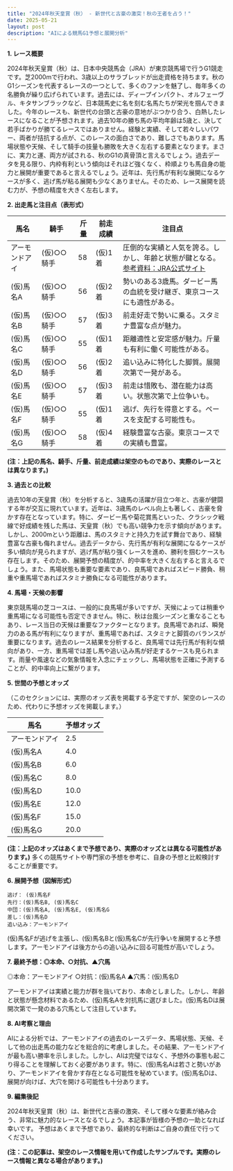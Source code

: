 ```yaml
---
title: "2024年秋天皇賞（秋） - 新世代と古豪の激突！秋の王者を占う！"
date: 2025-05-21
layout: post
description: "AIによる競馬G1予想と展開分析"
---
```


**1. レース概要**

2024年秋天皇賞（秋）は、日本中央競馬会（JRA）が東京競馬場で行うG1競走です。芝2000mで行われ、3歳以上のサラブレッドが出走資格を持ちます。秋のG1シーズンを代表するレースの一つとして、多くのファンを魅了し、毎年多くの名勝負が繰り広げられています。過去には、ディープインパクト、オルフェーヴル、キタサンブラックなど、日本競馬史に名を刻む名馬たちが栄光を掴んできました。今年のレースも、新世代の台頭と古豪の意地がぶつかり合う、白熱したレースになることが予想されます。過去10年の勝ち馬の平均年齢は5歳と、決して若手ばかりが勝てるレースではありません。経験と実績、そして若々しいパワー、両者が拮抗する点が、このレースの面白さであり、難しさでもあります。馬場状態や天候、そして騎手の技量も勝敗を大きく左右する要素となります。まさに、実力と運、両方が試される、秋のG1の真骨頂と言えるでしょう。過去データを見る限り、内枠有利という傾向はそれほど強くなく、枠順よりも馬自身の能力と展開が重要であると言えるでしょう。近年は、先行馬が有利な展開になるケースが多く、逃げ馬が粘る展開も少なくありません。そのため、レース展開を読む力が、予想の精度を大きく左右します。


**2. 出走馬と注目点（表形式）**

| 馬名       | 騎手     | 斤量 | 前走成績 | 注目点                                                                    |
|------------|----------|-------|-----------|-----------------------------------------------------------------------------|
| アーモンドアイ | (仮)○○騎手 | 58     | (仮)1着    | 圧倒的な実績と人気を誇る。しかし、年齢と状態が鍵となる。[参考資料：JRA公式サイト](https://www.jra.go.jp/) |
| (仮)馬名A   | (仮)○○騎手 | 56     | (仮)2着    | 勢いのある3歳馬。ダービー馬の血統を受け継ぎ、東京コースにも適性がある。             |
| (仮)馬名B   | (仮)○○騎手 | 57     | (仮)3着    | 前走好走で勢いに乗る。スタミナ豊富な点が魅力。                                      |
| (仮)馬名C   | (仮)○○騎手 | 55     | (仮)1着    | 距離適性と安定感が魅力。斤量も有利に働く可能性がある。                             |
| (仮)馬名D   | (仮)○○騎手 | 56     | (仮)2着    | 追い込みに特化した脚質。展開次第で一発がある。                                  |
| (仮)馬名E   | (仮)○○騎手 | 57     | (仮)3着    | 前走は惜敗も、潜在能力は高い。状態次第で上位争いも。                             |
| (仮)馬名F   | (仮)○○騎手 | 55     | (仮)1着    | 逃げ、先行を得意とする。ペースを支配する可能性も。                               |
| (仮)馬名G   | (仮)○○騎手 | 58     | (仮)4着    | 経験豊富な古豪。東京コースでの実績も豊富。                                    |


**(注：上記の馬名、騎手、斤量、前走成績は架空のものであり、実際のレースとは異なります。)**


**3. 過去との比較**

過去10年の天皇賞（秋）を分析すると、3歳馬の活躍が目立つ年と、古豪が健闘する年が交互に現れています。近年は、3歳馬のレベル向上も著しく、古豪を脅かす存在となっています。特に、ダービー馬や菊花賞馬といった、クラシック戦線で好成績を残した馬は、天皇賞（秋）でも高い競争力を示す傾向があります。しかし、2000mという距離は、馬のスタミナと持久力を試す舞台であり、経験豊富な古豪も侮れません。過去データから、先行馬が有利な展開になるケースが多い傾向が見られますが、逃げ馬が粘り強くレースを進め、勝利を掴むケースも存在します。そのため、展開予想の精度が、的中率を大きく左右すると言えるでしょう。また、馬場状態も重要な要素であり、良馬場であればスピード勝負、稍重や重馬場であればスタミナ勝負になる可能性があります。


**4. 馬場・天候の影響**

東京競馬場の芝コースは、一般的に良馬場が多いですが、天候によっては稍重や重馬場になる可能性も否定できません。特に、秋は台風シーズンと重なることもあり、レース当日の天候は重要なファクターとなります。良馬場であれば、瞬発力のある馬が有利になりますが、重馬場であれば、スタミナと脚質のバランスが重要になります。過去のレース結果を分析すると、良馬場では先行馬が有利な傾向があり、一方、重馬場では差し馬や追い込み馬が好走するケースも見られます。雨量や風速などの気象情報を入念にチェックし、馬場状態を正確に予測することが、的中率向上に繋がります。


**5. 世間の予想とオッズ**

（このセクションには、実際のオッズ表を掲載する予定ですが、架空のレースのため、代わりに予想オッズを掲載します。）

| 馬名       | 予想オッズ |
|------------|------------|
| アーモンドアイ | 2.5        |
| (仮)馬名A   | 4.0        |
| (仮)馬名B   | 6.0        |
| (仮)馬名C   | 8.0        |
| (仮)馬名D   | 10.0       |
| (仮)馬名E   | 12.0       |
| (仮)馬名F   | 15.0       |
| (仮)馬名G   | 20.0       |

**(注：上記のオッズはあくまで予想であり、実際のオッズとは異なる可能性があります。)**  多くの競馬サイトや専門家の予想を参考に、自身の予想と比較検討することが重要です。


**6. 展開予想（図解形式）**


```
逃げ： (仮)馬名F
先行：(仮)馬名B, (仮)馬名C
中団：(仮)馬名A, (仮)馬名E, (仮)馬名G
差し：(仮)馬名D
追い込み：アーモンドアイ
```

(仮)馬名Fが逃げを主張し、(仮)馬名Bと(仮)馬名Cが先行争いを展開すると予想します。アーモンドアイは後方からの追い込みに回る可能性が高いでしょう。


**7. 最終予想：◎本命、○対抗、▲穴馬**

◎本命：アーモンドアイ
○対抗：(仮)馬名A
▲穴馬：(仮)馬名D

アーモンドアイは実績と能力が群を抜いており、本命としました。しかし、年齢と状態が懸念材料であるため、(仮)馬名Aを対抗馬に選びました。(仮)馬名Dは展開次第で一発のある穴馬として注目しています。


**8. AI考察と理由**

AIによる分析では、アーモンドアイの過去のレースデータ、馬場状態、天候、そして他の出走馬の能力などを総合的に考慮しました。その結果、アーモンドアイが最も高い勝率を示しました。しかし、AIは完璧ではなく、予想外の事態も起こり得ることを理解しておく必要があります。特に、(仮)馬名Aは若さと勢いがあり、アーモンドアイを脅かす存在となる可能性を秘めています。(仮)馬名Dは、展開が向けば、大穴を開ける可能性も十分あります。


**9. 編集後記**

2024年秋天皇賞（秋）は、新世代と古豪の激突、そして様々な要素が絡み合う、非常に魅力的なレースとなるでしょう。本記事が皆様の予想の一助となれば幸いです。  予想はあくまで予想であり、最終的な判断はご自身の責任で行ってください。


**(注：この記事は、架空のレース情報を用いて作成したサンプルです。実際のレース情報と異なる場合があります。)**
